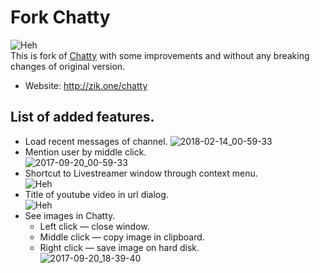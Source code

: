 Fork Chatty
======
![Heh](http://zik.one/chatty/logo.png)  
This is fork of [Chatty](http://chatty.github.io) with some improvements and without any breaking changes of original version.

* Website: http://zik.one/chatty

List of added features.
----------------------------
* Load recent messages of channel.
![2018-02-14_00-59-33](https://i.imgur.com/uRTU1Uq.gif)
* Mention user by middle click.  
![2017-09-20_00-59-33](https://user-images.githubusercontent.com/4051126/31056895-23baf91a-a6e2-11e7-8b22-d021cdc4fb14.gif)
* Shortcut to Livestreamer window through context menu.  
![Heh](http://zik.one/chatty/openPlayer.jpg)
* Title of youtube video in url dialog.  
![Heh](http://zik.one/chatty/youtubeTitle.png)
* See images in Chatty.  
  * Left click — close window.
  * Middle click — copy image in clipboard.
  * Right click — save image on hard disk.  
![2017-09-20_18-39-40](https://user-images.githubusercontent.com/4051126/32775289-14df885e-c940-11e7-97de-4591b501d637.gif)
